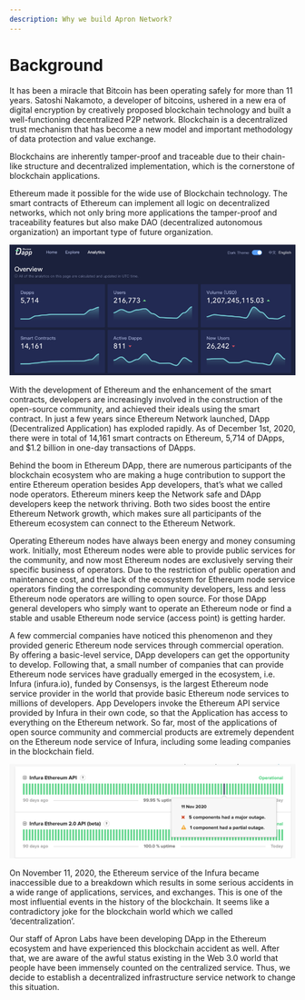 ```yaml
---
description: Why we build Apron Network?
---
```


# Background

It has been a miracle that Bitcoin has been operating safely for more than 11 years. Satoshi Nakamoto, a developer of bitcoins, ushered in a new era of digital encryption by creatively proposed blockchain technology and built a well-functioning decentralized P2P network. Blockchain is a decentralized trust mechanism that has become a new model and important methodology of data protection and value exchange.

Blockchains are inherently tamper-proof and traceable due to their chain-like structure and decentralized implementation, which is the cornerstone of blockchain applications.

Ethereum made it possible for the wide use of Blockchain technology. The smart contracts of Ethereum can implement all logic on decentralized networks, which not only bring more applications the tamper-proof and traceability features but also make DAO (decentralized autonomous organization) an important type of future organization.

![DApp Review December 1st, 2020](<../.gitbook/assets/图片 1.png>)

With the development of Ethereum and the enhancement of the smart contracts, developers are increasingly involved in the construction of the open-source community, and achieved their ideals using the smart contract. In just a few years since Ethereum Network launched, DApp (Decentralized Application) has exploded rapidly. As of December 1st, 2020, there were in total of 14,161 smart contracts on Ethereum, 5,714 of DApps, and $1.2 billion in one-day transactions of DApps.

Behind the boom in Ethereum DApp, there are numerous participants of the blockchain ecosystem who are making a huge contribution to support the entire Ethereum operation besides App developers, that’s what we called node operators. Ethereum miners keep the Network safe and DApp developers keep the network thriving. Both two sides boost the entire Ethereum Network growth, which makes sure all participants of the Ethereum ecosystem can connect to the Ethereum Network.

Operating Ethereum nodes have always been energy and money consuming work. Initially, most Ethereum nodes were able to provide public services for the community, and now most Ethereum nodes are exclusively serving their specific business of operators. Due to the restriction of public operation and maintenance cost, and the lack of the ecosystem for Ethereum node service operators finding the corresponding community developers, less and less Ethereum node operators are willing to open source. For those DApp general developers who simply want to operate an Ethereum node or find a stable and usable Ethereum node service (access point) is getting harder.

A few commercial companies have noticed this phenomenon and they provided generic Ethereum node services through commercial operation. By offering a basic-level service, DApp developers can get the opportunity to develop. Following that, a small number of companies that can provide Ethereum node services have gradually emerged in the ecosystem, i.e. Infura (infura.io), funded by Consensys, is the largest Ethereum node service provider in the world that provide basic Ethereum node services to millions of developers. App Developers invoke the Ethereum API service provided by Infura in their own code, so that the Application has access to everything on the Ethereum network. So far, most of the applications of open source community and commercial products are extremely dependent on the Ethereum node service of Infura, including some leading companies in the blockchain field.&#x20;

![Infura service status information](<../.gitbook/assets/图片 2.png>)

On November 11, 2020, the Ethereum service of the Infura became inaccessible due to a breakdown which results in some serious accidents in a wide range of applications, services, and exchanges. This is one of the most influential events in the history of the blockchain. It seems like a contradictory joke for the blockchain world which we called ‘decentralization’.

Our staff of Apron Labs have been developing DApp in the Ethereum ecosystem and have experienced this blockchain accident as well. After that, we are aware of the awful status existing in the Web 3.0 world that people have been immensely counted on the centralized service. Thus, we decide to establish a decentralized infrastructure service network to change this situation.&#x20;
